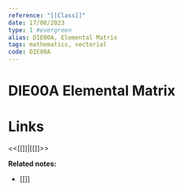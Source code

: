```yaml
---
reference: "[[Class]]"
date: 17/08/2023
type: 1 #evergreen
alias: DIE00A, Elemental Matrix
tags: mathematics, vectorial
code: DIE00A
---
```

# DIE00A Elemental Matrix


# Links
<<[[]]|[[]]>>

**Related notes:**
- [[]] 